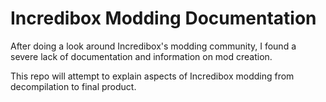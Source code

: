 # Incredibox Modding Documentation
After doing a look around Incredibox's modding community, I found a severe lack of documentation and information on mod creation.

This repo will attempt to explain aspects of Incredibox modding from decompilation to final product.
